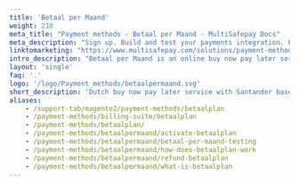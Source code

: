 ```yaml
---
title: 'Betaal per Maand'
weight: 210
meta_title: "Payment methods - Betaal per Maand - MultiSafepay Docs"
meta_description: "Sign up. Build and test your payments integration. Explore our products and services. Use our API Reference, SDKs, and wrappers. Get support."
linktomarketing: "https://www.multisafepay.com/solutions/payment-methods/betaalpermaand-santander"
intro_description: "Betaal per Maand is an online buy now pay later service offered in collaboration with Santander. MultiSafepay is the only payment service provider that supports Betaaal per Maand online."
layout: 'single'
faq: '.'
logo: '/logo/Payment_methods/betaalpermaand.svg'
short_description: 'Dutch buy now pay later service with Santander based on a one-off post-payment or monthly installments.'
aliases:
    - /support-tab/magento2/payment-methods/betaalplan
    - /payment-methods/billing-suite/betaalplan
    - /payment-methods/betaalplan/
    - /payment-methods/betaalpermaand/activate-betaalplan
    - /payment-methods/betaalpermaand/betaal-per-maand-testing
    - /payment-methods/betaalpermaand/how-does-betaalplan-work
    - /payment-methods/betaalpermaand/refund-betaalplan
    - /payment-methods/betaalpermaand/what-is-betaalplan
---
```

